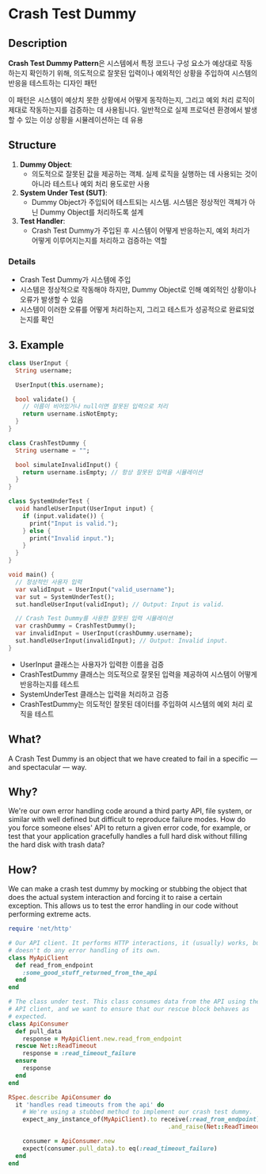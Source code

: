 # Crash Test Dummy

## Description

**Crash Test Dummy Pattern**은 시스템에서 특정 코드나 구성 요소가 예상대로 작동하는지 확인하기 위해, 의도적으로 잘못된 입력이나 예외적인 상황을 주입하여 시스템의 반응을 테스트하는 디자인 패턴

이 패턴은 시스템이 예상치 못한 상황에서 어떻게 동작하는지, 그리고 예외 처리 로직이 제대로 작동하는지를 검증하는 데 사용됩니다. 일반적으로 실제 프로덕션 환경에서 발생할 수 있는 이상 상황을 시뮬레이션하는 데 유용

## Structure

1. **Dummy Object**:
   - 의도적으로 잘못된 값을 제공하는 객체. 실제 로직을 실행하는 데 사용되는 것이 아니라 테스트나 예외 처리 용도로만 사용
2. **System Under Test (SUT)**:
   - Dummy Object가 주입되어 테스트되는 시스템. 시스템은 정상적인 객체가 아닌 Dummy Object를 처리하도록 설계
3. **Test Handler**:
   - Crash Test Dummy가 주입된 후 시스템이 어떻게 반응하는지, 예외 처리가 어떻게 이루어지는지를 처리하고 검증하는 역할

### Details

- Crash Test Dummy가 시스템에 주입
- 시스템은 정상적으로 작동해야 하지만, Dummy Object로 인해 예외적인 상황이나 오류가 발생할 수 있음
- 시스템이 이러한 오류를 어떻게 처리하는지, 그리고 테스트가 성공적으로 완료되었는지를 확인

## 3. Example

```dart
class UserInput {
  String username;

  UserInput(this.username);

  bool validate() {
    // 이름이 비어있거나 null이면 잘못된 입력으로 처리
    return username.isNotEmpty;
  }
}

class CrashTestDummy {
  String username = "";

  bool simulateInvalidInput() {
    return username.isEmpty; // 항상 잘못된 입력을 시뮬레이션
  }
}

class SystemUnderTest {
  void handleUserInput(UserInput input) {
    if (input.validate()) {
      print("Input is valid.");
    } else {
      print("Invalid input.");
    }
  }
}

void main() {
  // 정상적인 사용자 입력
  var validInput = UserInput("valid_username");
  var sut = SystemUnderTest();
  sut.handleUserInput(validInput); // Output: Input is valid.

  // Crash Test Dummy를 사용한 잘못된 입력 시뮬레이션
  var crashDummy = CrashTestDummy();
  var invalidInput = UserInput(crashDummy.username);
  sut.handleUserInput(invalidInput); // Output: Invalid input.
}
```

- UserInput 클래스는 사용자가 입력한 이름을 검증
- CrashTestDummy 클래스는 의도적으로 잘못된 입력을 제공하여 시스템이 어떻게 반응하는지를 테스트
- SystemUnderTest 클래스는 입력을 처리하고 검증
- CrashTestDummy는 의도적인 잘못된 데이터를 주입하여 시스템의 예외 처리 로직을 테스트

## What?

A Crash Test Dummy is an object that we have created to fail in a specific — and spectacular — way.

## Why?

We're our own error handling code around a third party API, file system, or similar with well defined but difficult to reproduce failure modes. How do you force someone elses' API to return a given error code, for example, or test that your application gracefully handles a full hard disk without filling the hard disk with trash data?

## How?

We can make a crash test dummy by mocking or stubbing the object that does the actual system interaction and forcing it to raise a certain exception. This allows us to test the error handling in our code without performing extreme acts.

```ruby
require 'net/http'

# Our API client. It performs HTTP interactions, it (usually) works, but it
# doesn't do any error handling of its own.
class MyApiClient
  def read_from_endpoint
    :some_good_stuff_returned_from_the_api
  end
end

# The class under test. This class consumes data from the API using the
# API client, and we want to ensure that our rescue block behaves as
# expected.
class ApiConsumer
  def pull_data
    response = MyApiClient.new.read_from_endpoint
  rescue Net::ReadTimeout
    response = :read_timeout_failure
  ensure
    response
  end
end

RSpec.describe ApiConsumer do
  it 'handles read timeouts from the api' do
    # We're using a stubbed method to implement our crash test dummy.
    expect_any_instance_of(MyApiClient).to receive(:read_from_endpoint)
                                             .and_raise(Net::ReadTimeout)

    consumer = ApiConsumer.new
    expect(consumer.pull_data).to eq(:read_timeout_failure)
  end
end
```
